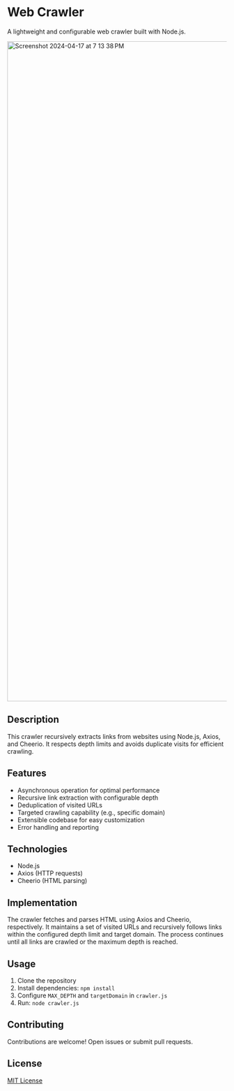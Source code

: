 # Web Crawler

A lightweight and configurable web crawler built with Node.js.

<img width="1512" alt="Screenshot 2024-04-17 at 7 13 38 PM" src="https://github.com/shuddha2021/nodejs-crawler/assets/81951239/bf1726aa-27a2-450a-9ed6-95b6e282edfa">

## Description

This crawler recursively extracts links from websites using Node.js, Axios, and Cheerio. It respects depth limits and avoids duplicate visits for efficient crawling.


## Features

- Asynchronous operation for optimal performance
- Recursive link extraction with configurable depth
- Deduplication of visited URLs
- Targeted crawling capability (e.g., specific domain)
- Extensible codebase for easy customization
- Error handling and reporting

## Technologies

- Node.js
- Axios (HTTP requests)
- Cheerio (HTML parsing)

## Implementation

The crawler fetches and parses HTML using Axios and Cheerio, respectively. It maintains a set of visited URLs and recursively follows links within the configured depth limit and target domain. The process continues until all links are crawled or the maximum depth is reached.

## Usage

1. Clone the repository
2. Install dependencies: `npm install`
3. Configure `MAX_DEPTH` and `targetDomain` in `crawler.js`
4. Run: `node crawler.js`

## Contributing

Contributions are welcome! Open issues or submit pull requests.

## License

[MIT License](LICENSE)
